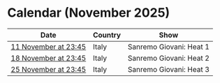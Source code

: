 # Calendar (November 2025)

Date | Country | Show
---|---|---
[11 November at 23:45](https://www.timeanddate.com/worldclock/fixedtime.html?iso=20251111T2345&p1=215) | Italy | Sanremo Giovani: Heat 1
[18 November at 23:45](https://www.timeanddate.com/worldclock/fixedtime.html?iso=20251118T2345&p1=215) | Italy | Sanremo Giovani: Heat 2
[25 November at 23:45](https://www.timeanddate.com/worldclock/fixedtime.html?iso=20251125T2345&p1=215) | Italy | Sanremo Giovani: Heat 3
